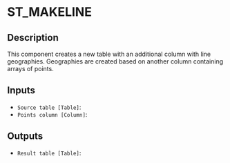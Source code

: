 
# ST_MAKELINE
## Description

 This component creates a new table with an additional column with line geographies.
 Geographies are created based on another column containing arrays of points.
 
## Inputs
* `Source table [Table]`: 
* `Points column [Column]`: 

## Outputs
* `Result table [Table]`: 
